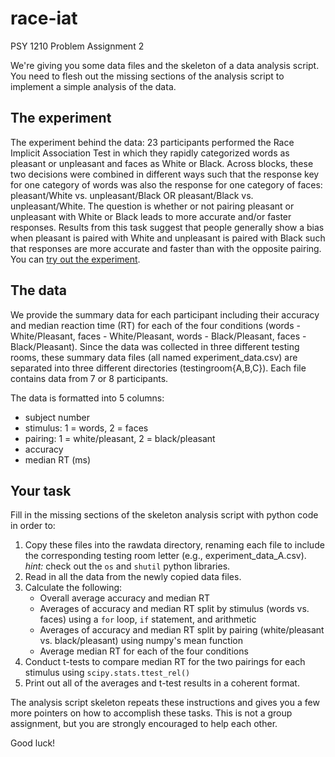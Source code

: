 # race-iat
PSY 1210 Problem Assignment 2

We're giving you some data files and the skeleton of a data analysis script. You need to flesh out the missing sections of the analysis script to implement a simple analysis of the data.

## The experiment
The experiment behind the data: 23 participants performed the Race Implicit Association Test in which they rapidly categorized words as pleasant or unpleasant and faces as White or Black. Across blocks, these two decisions were combined in different ways such that the response key for one category of words was also the response for one category of faces: pleasant/White vs. unpleasant/Black OR pleasant/Black vs. unpleasant/White. The question is whether or not pairing pleasant or unpleasant with White or Black leads to more accurate and/or faster responses. Results from this task suggest that people generally show a bias when pleasant is paired with White and unpleasant is paired with Black such that responses are more accurate and faster than with the opposite pairing. You can [try out the experiment](https://implicit.harvard.edu/implicit/user/agg/blindspot/indexrk.htm).

## The data
We provide the summary data for each participant including their accuracy and median reaction time (RT) for each of the four conditions (words - White/Pleasant, faces - White/Pleasant, words - Black/Pleasant, faces - Black/Pleasant). Since the data was collected in three different testing rooms, these summary data files (all named experiment_data.csv) are separated into three different directories (testingroom{A,B,C}). Each file contains data from 7 or 8 participants.

The data is formatted into 5 columns:
* subject number
* stimulus: 1 = words, 2 = faces
* pairing: 1 = white/pleasant, 2 = black/pleasant
* accuracy
* median RT (ms)

## Your task
Fill in the missing sections of the skeleton analysis script with python code in order to:
1. Copy these files into the rawdata directory, renaming each file to include the corresponding testing room letter (e.g., experiment_data_A.csv). _hint:_ check out the `os` and `shutil` python libraries.
2. Read in all the data from the newly copied data files.
3. Calculate the following:
   * Overall average accuracy and median RT
   * Averages of accuracy and median RT split by stimulus (words vs. faces) using a `for` loop, `if` statement, and arithmetic
   * Averages of accuracy and median RT split by pairing (white/pleasant vs. black/pleasant) using numpy's mean function
   * Average median RT for each of the four conditions
4. Conduct t-tests to compare median RT for the two pairings for each stimulus using `scipy.stats.ttest_rel()`
5. Print out all of the averages and t-test results in a coherent format.

The analysis script skeleton repeats these instructions and gives you a few more pointers on how to accomplish these tasks. This is not a group assignment, but you are strongly encouraged to help each other.

Good luck!
